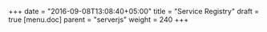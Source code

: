 +++
date = "2016-09-08T13:08:40+05:00"
title = "Service Registry"
draft = true
[menu.doc]
    parent = "serverjs"
    weight = 240
+++

